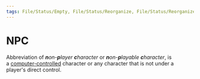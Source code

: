 ```yaml
---
tags: File/Status/Empty, File/Status/Reorganize, File/Status/Reorganize, File/Status/Recategorize, File/Status/Summarize, File/Status/Structuralize
---
```


# NPC

Abbreviation of _**n**on-**p**layer **c**haracter_ or _**n**on-**p**layable **c**haracter_, is a [computer-controlled](https://en.wikipedia.org/wiki/Glossary_of_video_game_terms#artificial_intelligence) character or any character that is not under a player's direct control.





